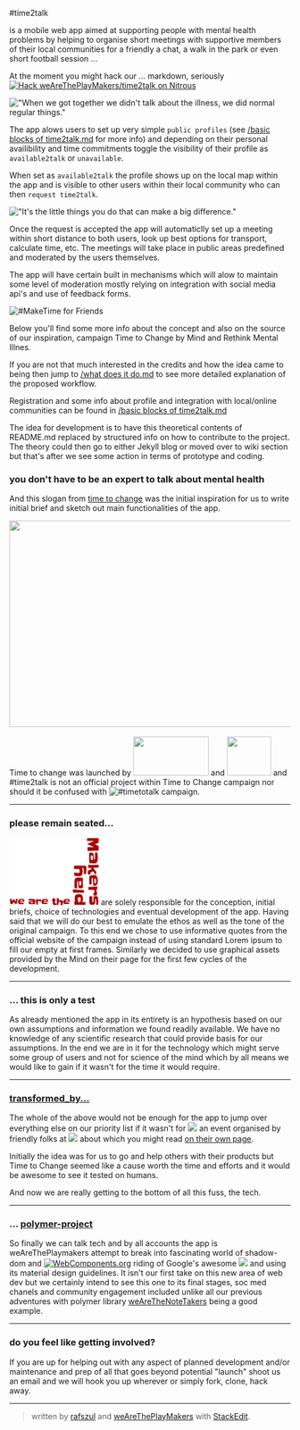 #time2talk

is a mobile web app aimed at supporting people with mental health problems by helping to organise short meetings with supportive members of their local communities for a friendly a chat, a walk in the park or even short football session ...

At the moment you might hack our ... markdown, seriously [![Hack weAreThePlayMakers/time2talk on Nitrous](https://d3o0mnbgv6k92a.cloudfront.net/assets/hack-s-v1-0616054bfad452919522f1d08ad1fddf.png)](https://www.nitrous.io/hack_button?source=embed&runtime=nodejs&repo=weAreThePlayMakers%2Ftime2talk&file_to_open=README.md)

!["When we got together we didn't talk about the illness, we did normal regular things."](http://www.time-to-change.org.uk/sites/default/files/imce_uploads/TTC_TTTDay_Tim%26Matt_FBCover_Individual.png)

The app alows users to set up very simple `public profiles` (see [/basic blocks of time2talk.md](https://github.com/weAreThePlayMakers/time2talk/blob/master/basic%20blocks%20of%20time2talk.md) for more info) and depending on their personal availibility and time commitments toggle the visibility of their profile as `available2talk` or `unavailable`.

When set as `available2talk` the profile shows up on the local map within the app and is visible to other users within their local community who can then `request time2talk`.

!["It's the little things you do that can make a big difference."](http://www.time-to-change.org.uk/sites/default/files/imce_uploads/TTC_TTTDay_Yvonne%26Birgit_FBCover_Individual.png)

Once the request is accepted the app will automaticlly set up a meeting within short distance to both users, look up best options for transport, calculate time, etc. The meetings will take place in public areas predefined and moderated by the users themselves.

The app will have certain built in mechanisms which will alow to maintain some level of moderation mostly relying on integration with social media api's and use of feedback forms.

![#MakeTime for Friends](http://www.time-to-change.org.uk/sites/default/files/imce_uploads/TTC_May2014_FBCover_Individual_3_0.jpg)

Below you'll find some more info about the concept and also on the source of our inspiration, campaign  Time to Change by Mind and Rethink Mental Illnes.

If you are not that much interested in the credits and how the idea came to being then jump to [/what does it do.md](https://github.com/weAreThePlayMakers/time2talk/blob/master/what%20does%20it%20do.md) to see more detailed explanation of the proposed workflow.

Registration and some info about profile and integration with local/online communities can be found in [/basic blocks of time2talk.md](https://github.com/weAreThePlayMakers/time2talk/blob/master/basic%20blocks%20of%20time2talk.md)

The idea for development is to have this theoretical contents of README.md replaced by structured info on how to contribute to the project. The theory could then go to either Jekyll blog or moved over to wiki section but that's after we see some action in terms of prototype and coding.

### you don't have to be an expert to talk about mental health

And this slogan from [time to change](http://www.time-to-change.org.uk/) was the initial inspiration for us to write initial brief and sketch out main functionalities of the app.

<a href="http://www.time-to-change.org.uk" title="" target="_self" rel="" class=""><img class="image-style-none" src="http://www.time-to-change.org.uk/sites/default/files/whocarousel2.png" width="714" height="370" alt="" draggable="true"></a>

Time to change was launched by <a href="http://www.mind.org.uk/"><img alt="" class="media-image image-style-none" height="70" width="135" src="http://www.time-to-change.org.uk/sites/default/files/mind_logo_0.png"></a>  and <a href="https://www.rethink.org/"><img alt="" class="media-image image-style-none" height="70" width="79" src="http://www.time-to-change.org.uk/sites/default/files/rethink_logo_1_1.png"></a> and #time2talk is not an official project within Time to Change campaign nor should it be confused with ![#timetotalk](http://www.time-to-change.org.uk/sites/default/files/timetotalk_tattoo.jpg) campaign.

---

### please remain seated...

<a class="logo" href="https://github.com/weAreThePlayMakers"><img src="https://raw.githubusercontent.com/weAreThePlayMakers/_assets/master/png/img/wATPMLogoBannerRed.png" alt="weAreThePlayMakers" width="160" height="120"></a> are solely responsible for the conception, initial briefs, choice of technologies and eventual development of the app. Having said that we will do our best to emulate the ethos as well as the tone of the original campaign. To this end we chose to use informative quotes from the official website of the campaign instead of using standard Lorem ipsum to fill our empty at first frames. Similarly we decided to use graphical assets provided by the Mind on their page for the first few cycles of the development.

---

### ... this is only a test

As already mentioned the app in its entirety is an hypothesis based on our own assumptions and information we found readily available. We have no knowledge of any scientific research that could provide basis for our assumptions. In the end we are in it for the technology which might serve some group of users and not for science of the mind which by all means we would like to gain if it wasn't for the time it would require.

---

### [transformed_by...](http://transformedbyyou.com/)

The whole of the above would not be enough for the app to jump over everything else on our priority list if it wasn't for <a title="Embrace Your Space" href="http://transformedbyyou.com/" class="custom-header-image fl"><img src="http://transformedbyyou.com/media/tby-logo-new.png"></a> an event organised by friendly folks at <a href="http://www.kentconnects.gov.uk/home" class="visible-desktop kconhead fr"><img src="http://transformedbyyou.com/media/k-connects.jpg"></a> about which you might read [on their own page](http://transformedbyyou.com/).

Initially the idea was for us to go and help others with their products but Time to Change seemed like a cause worth the time and efforts and it would be awesome to see it tested on humans.

And now we are really getting to the bottom of all this fuss, the tech.

---

### ... [polymer-project](https://www.polymer-project.org/)

So finally we can talk tech and by all accounts the app is weAreThePlaymakers attempt to break into fascinating world of shadow-dom and <a class="logo" href="http://webcomponents.org"><img src="http://webcomponents.org/img/logo.svg" alt="WebComponents.org" width="60" height="39"></a> riding of Google's awesome <a href="/" class="logo" layout="" horizontal=""><img src="https://www.polymer-project.org/images/logos/lockup.svg"></a> and using its material design guidelines. It isn't our first take on this new area of web dev but we certainly intend to see this one to its final stages, soc med chanels and community engagement included unlike all our previous adventures with polymer library [weAreTheNoteTakers](https://github.com/weAreThePlayMakers/wearethenotetakers) being a good example.

---

### do you feel like getting involved?

If you are up for helping out with any aspect of planned development and/or maintenance and prep of all that goes beyond potential "launch" shoot us an email and we will hook you up wherever or simply fork, clone, hack away.

---



> written by [rafszul](https://github.com/rafszul) and [weAreThePlayMakers](http://wearetheplaymakers.com/) with [StackEdit](https://stackedit.io/).
